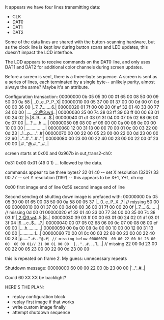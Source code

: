

It appears we have four lines transmitting data: 
* CLK
* DAT0
* DAT1
* DAT2

Some of the data lines are shared with the button-scanning hardware, but as the clock line is kept
low during button scans and LED updates, this doesn't impact the LCD interface.

The LCD appears to receive commands on the DAT0 line, and only uses DAT1 and DAT2 for additional
color channels during screen updates.

Before a screen is sent, there is a three-byte sequence. A screen is sent as a series of lines,
each terminated by a single byte-- unlikely parity, almost always the same? Maybe it's an attribute.

Configuration transaction:
00000000  0b 05 05 30 00 01 65 00  08 50 00 09 50 00 0a 58  |...0..e..P..P..X|
00000010  00 05 37 00 01 37 00 00  0d 00 01 0d 00 00 36 00  |..7..7........6.|
00000020  01 7f 00 00 20 0f ef 32  01 40 33 00 77 34 00 00  |.... ..2.@3.w4..|
00000030  35 00 7c 38 03 ff 39 03  ff 00 00 63 01 00 24 02  |5.|8..9....c..$.|
00000040  01 df 03 01 3f 04 00 07  05 02 68 06 00 0c 07 00  |....?.....h.....|
00000050  08 08 00 ef 09 00 00 0a  00 08 0e 00 00 10 00 00  |................|
00000060  12 00 31 13 00 00 70 00  01 0c 00 03 22 00 0d 23  |..1...p....."..#|
00000070  00 00 22 00 05 23 00 00  22 00 0d 23 00 00 22 60  |.."..#.."..#.."`|
00000080  00 23 00 00 22 40 00 23  00 00 22 00 0f 23 00 00  |.#.."@.#.."..#..|

screen starts at 0x00 and 0x967b in out_trans2-ch0:

0x31 0x00 0x01 (49 0 1)
... followed by the data.

commands appear to be three bytes?
32 01 40 -- set X resolution (320?)
33 00 77 -- set Y resolution (119?) -- this appears to be X+1, Y+1, oh my

0x00 first image end of line
0x59 second image end of line

Second sending of shutting down image is prefaced with:
00000000  0b 05 05 30 00 01 65 00  08 50 00 0a 58 00 05 37  |...0..e..P..X..7| // missing 50 00 09
00000010  00 01 37 00 00 0d 00 00  36 00 01 7f 00 00 20 0f  |..7.....6..... .| // missing 0d 00 01
00000020  ef 32 01 40 33 00 77 34  00 00 35 00 7c 38 03 ff  |.2.@3.w4..5.|8..|
00000030  39 03 ff 00 00 63 01 00  24 02 01 df 03 01 3f 04  |9....c..$.....?.|
00000040  00 07 05 02 68 06 00 0c  07 00 08 08 00 ef 09 00  |....h...........|
00000050  00 0a 00 08 0e 00 00 10  00 00 12 00 31 13 00 00  |............1...|
00000060  70 00 01 0c 00 03 22 60  00 23 00 00 22 40 00 23  |p....."`.#.."@.#| // missing below
00000070  00 00 22 00 0f 23 00 00  60 00 01// 31 00 01 00 00  |.."..#..`..1....|
// missing 22 00 0d 23 00 00 22 00 05 23 00 00 22 00 0d 23 00 00


this is repeated on frame 2. My guess: unnecessary repeats

Shutdown message:
00000000  60 00 00 22 00 0b 23 00  00                       |`.."..#..|

Could 60 XX XX be backlight?


HERE'S THE PLAN:
* replay configuration block
* replay first image
if that works
* write custom image
finally
* attempt shutdown sequence
